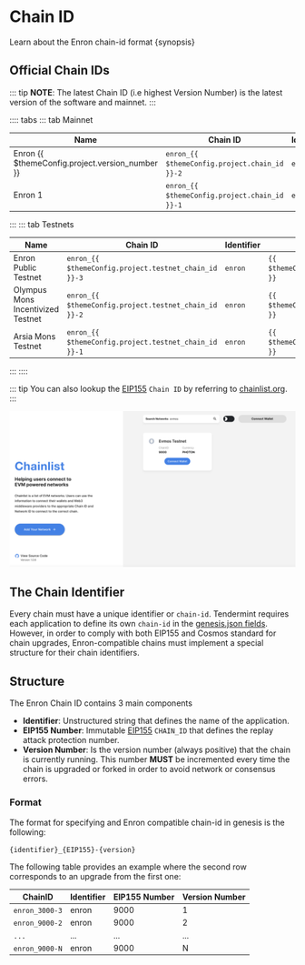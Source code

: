 <!--
order: 1
-->

# Chain ID

Learn about the Enron chain-id format {synopsis}

## Official Chain IDs

::: tip
**NOTE**: The latest Chain ID (i.e highest Version Number) is the latest version of the software and mainnet.
:::

:::: tabs
::: tab Mainnet

| Name                                            | Chain ID                                      | Identifier | EIP155 Number                         | Version Number                            |
|-------------------------------------------------|-----------------------------------------------|------------|---------------------------------------|-------------------------------------------|
| Enron {{ $themeConfig.project.version_number }} | `enron_{{ $themeConfig.project.chain_id }}-2` | `enron`    | `{{ $themeConfig.project.chain_id }}` | `{{ $themeConfig.project.version_number }}` |
| Enron 1  | `enron_{{ $themeConfig.project.chain_id }}-1` | `enron`    | `{{ $themeConfig.project.chain_id }}` | `1` |
:::
::: tab Testnets

| Name                              | Chain ID                                              | Identifier | EIP155 Number                                 | Version Number                                      |
|-----------------------------------|-------------------------------------------------------|------------|-----------------------------------------------|-----------------------------------------------------|
| Enron Public Testnet | `enron_{{ $themeConfig.project.testnet_chain_id }}-3` | `enron`    | `{{ $themeConfig.project.testnet_chain_id }}` | `{{ $themeConfig.project.testnet_version_number }}` |
| Olympus Mons Incentivized Testnet | `enron_{{ $themeConfig.project.testnet_chain_id }}-2` | `enron`    | `{{ $themeConfig.project.testnet_chain_id }}` | `2` |
| Arsia Mons Testnet                | `enron_{{ $themeConfig.project.testnet_chain_id }}-1` | `enron`    | `{{ $themeConfig.project.testnet_chain_id }}` | `1`                                                 |

:::
::::

::: tip
You can also lookup the [EIP155](https://github.com/ethereum/EIPs/blob/master/EIPS/eip-155.md) `Chain ID` by referring to [chainlist.org](https://chainlist.org/).
:::

![chainlist.org website](./../guides/img/chainlist.png)

## The Chain Identifier

Every chain must have a unique identifier or `chain-id`. Tendermint requires each application to
define its own `chain-id` in the [genesis.json fields](https://docs.tendermint.com/master/spec/core/genesis.html#genesis-fields). However, in order to comply with both EIP155 and Cosmos standard for chain upgrades, Enron-compatible chains must implement a special structure for their chain identifiers.

## Structure

The Enron Chain ID contains 3 main components

- **Identifier**: Unstructured string that defines the name of the application.
- **EIP155 Number**: Immutable [EIP155](https://github.com/ethereum/EIPs/blob/master/EIPS/eip-155.md) `CHAIN_ID` that defines the replay attack protection number.
- **Version Number**: Is the version number (always positive) that the chain is currently running.
This number **MUST** be incremented every time the chain is upgraded or forked in order to avoid network or consensus errors.

### Format

The format for specifying and Enron compatible chain-id in genesis is the following:

```bash
{identifier}_{EIP155}-{version}
```

The following table provides an example where the second row corresponds to an upgrade from the first one:

| ChainID        | Identifier | EIP155 Number | Version Number |
|----------------|------------|---------------|----------------|
| `enron_3000-3` | enron      | 9000          | 1              |
| `enron_9000-2` | enron      | 9000          | 2              |
| `...`          | ...        | ...           | ...            |
| `enron_9000-N` | enron      | 9000          | N              |
